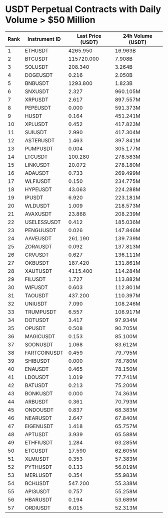 # USDT Perpetual Contracts with Daily Volume > $50 Million

| Rank | Instrument ID | Last Price (USDT) | 24h Volume (USDT) |
|------|---------------|-------------------|-------------------|
| 1 | ETHUSDT | 4265.950 | 16.963B |
| 2 | BTCUSDT | 115720.000 | 7.908B |
| 3 | SOLUSDT | 208.340 | 3.264B |
| 4 | DOGEUSDT | 0.216 | 2.050B |
| 5 | BNBUSDT | 1293.800 | 1.823B |
| 6 | SNXUSDT | 2.327 | 960.105M |
| 7 | XRPUSDT | 2.617 | 897.557M |
| 8 | PEPEUSDT | 0.000 | 591.373M |
| 9 | HUSDT | 0.164 | 451.241M |
| 10 | XPLUSDT | 0.452 | 417.823M |
| 11 | SUIUSDT | 2.990 | 417.304M |
| 12 | ASTERUSDT | 1.463 | 397.841M |
| 13 | PUMPUSDT | 0.004 | 305.177M |
| 14 | LTCUSDT | 100.280 | 278.583M |
| 15 | LINKUSDT | 20.072 | 278.180M |
| 16 | ADAUSDT | 0.733 | 269.499M |
| 17 | WLFIUSDT | 0.150 | 234.775M |
| 18 | HYPEUSDT | 43.063 | 224.288M |
| 19 | IPUSDT | 6.920 | 223.181M |
| 20 | WLDUSDT | 1.009 | 218.573M |
| 21 | AVAXUSDT | 23.868 | 208.239M |
| 22 | USELESSUSDT | 0.412 | 185.036M |
| 23 | PENGUUSDT | 0.026 | 147.846M |
| 24 | AAVEUSDT | 261.190 | 139.739M |
| 25 | ZORAUSDT | 0.092 | 137.813M |
| 26 | CRVUSDT | 0.627 | 136.111M |
| 27 | OKBUSDT | 187.420 | 131.861M |
| 28 | XAUTUSDT | 4115.400 | 114.284M |
| 29 | FILUSDT | 1.727 | 113.882M |
| 30 | WIFUSDT | 0.603 | 112.801M |
| 31 | TAOUSDT | 437.200 | 110.397M |
| 32 | UNIUSDT | 7.090 | 108.246M |
| 33 | TRUMPUSDT | 6.557 | 106.917M |
| 34 | DOTUSDT | 3.417 | 97.934M |
| 35 | OPUSDT | 0.508 | 90.705M |
| 36 | MAGICUSDT | 0.153 | 85.100M |
| 37 | SOONUSDT | 1.068 | 83.612M |
| 38 | FARTCOINUSDT | 0.459 | 79.795M |
| 39 | SHIBUSDT | 0.000 | 78.780M |
| 40 | ENAUSDT | 0.465 | 78.150M |
| 41 | LDOUSDT | 1.019 | 77.741M |
| 42 | BATUSDT | 0.213 | 75.200M |
| 43 | BONKUSDT | 0.000 | 74.363M |
| 44 | ARBUSDT | 0.361 | 70.793M |
| 45 | ONDOUSDT | 0.837 | 68.383M |
| 46 | NEARUSDT | 2.647 | 67.840M |
| 47 | EIGENUSDT | 1.418 | 65.757M |
| 48 | APTUSDT | 3.939 | 65.588M |
| 49 | ETHFIUSDT | 1.284 | 63.285M |
| 50 | ETCUSDT | 17.590 | 62.605M |
| 51 | XLMUSDT | 0.353 | 57.383M |
| 52 | PYTHUSDT | 0.133 | 56.019M |
| 53 | MERLUSDT | 0.354 | 55.983M |
| 54 | BCHUSDT | 547.200 | 55.338M |
| 55 | API3USDT | 0.757 | 55.258M |
| 56 | HBARUSDT | 0.194 | 53.689M |
| 57 | ORDIUSDT | 6.015 | 52.313M |
